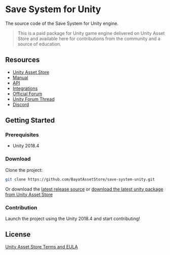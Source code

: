 # Save System for Unity

The source code of the Save System for Unity engine.

> This is a paid package for Unity game engine delivered on Unity Asset Store and available here for contributions from the community and a source of education.

## Resources

- [Unity Asset Store](https://assetstore.unity.com/packages/slug/108890)
- [Manual](https://docs.bayat.io/save-system/manual/)
- [API](https://docs.bayat.io/save-system/api/)
- [Integrations](https://docs.bayat.io/save-system/manual/integrations/)
- [Official Forum](https://forums.bayat.io/forums/forum/unity-assets/save-system/)
- [Unity Forum Thread](https://forum.unity.com/threads/bayat-save-system-an-ultimate-data-management-solution.817416/)
- [Discord](https://discord.com/invite/HWMqD7T)

## Getting Started

### Prerequisites

- Unity 2018.4

### Download

Clone the project:

```bash
git clone https://github.com/BayatAssetStore/save-system-unity.git
```

Or download the [latest release source](https://github.com/BayatAssetStore/save-system-unity/releases/latest) or [download the latest unity package from Unity Asset Store](https://assetstore.unity.com/packages/slug/108890)

### Contribution

Launch the project using the Unity 2018.4 and start contributing!

## License

[Unity Asset Store Terms and EULA](https://unity3d.com/legal/as_terms)
